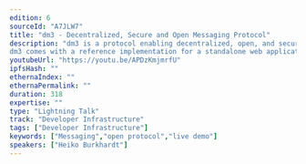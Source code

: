 ```yaml
---
edition: 6
sourceId: "A7JLW7"
title: "dm3 - Decentralized, Secure and Open Messaging Protocol"
description: "dm3 is a protocol enabling decentralized, open, and secure messaging based on established web3 services like ENS and IPFS. It doesn't rely on any central service. The user has complete control over where their messaging data is stored. By using ENS names and ENS text records as the registry for public keys, the user owns the identity linked to their messages.
dm3 comes with a reference implementation for a standalone web application, a widget, and a delivery service."
youtubeUrl: "https://youtu.be/APDzKmjmrfU"
ipfsHash: ""
ethernaIndex: ""
ethernaPermalink: ""
duration: 318
expertise: ""
type: "Lightning Talk"
track: "Developer Infrastructure"
tags: ["Developer Infrastructure"]
keywords: ["Messaging","open protocol","live demo"]
speakers: ["Heiko Burkhardt"]
---
```

